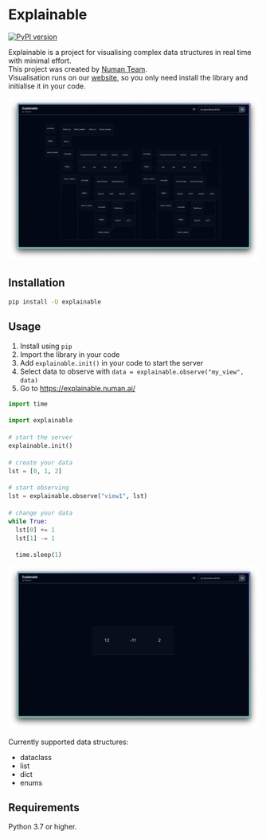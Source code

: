 # Explainable

[![PyPI version](https://img.shields.io/pypi/v/explainable.svg)](https://pypi.org/project/explainable/)

Explainable is a project for visualising complex data structures in real time with minimal effort.  
This project was created by [Numan Team](https://numan.ai/).  
Visualisation runs on our [website](https://explainable.numan.ai/), so you only need install the library and initialise it in your code.

![plot](./demo.png)

## Installation

```sh
pip install -U explainable
```

## Usage

1. Install using `pip`
2. Import the library in your code
3. Add `explainable.init()` in your code to start the server
4. Select data to observe with `data = explainable.observe("my_view", data)`
5. Go to https://explainable.numan.ai/

```python
import time

import explainable

# start the server
explainable.init()

# create your data
lst = [0, 1, 2]

# start observing
lst = explainable.observe("view1", lst)

# change your data
while True:
  lst[0] += 1
  lst[1] -= 1

  time.sleep(1)
```

![plot](./demo2.png)

Currently supported data structures:
- dataclass
- list
- dict
- enums

## Requirements

Python 3.7 or higher.
